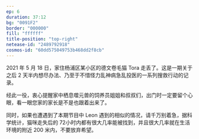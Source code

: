 ```yaml
---
ep: 6
duration: 37:12
bg: "0091F2"
border: "000000"
fill: "ffffff"
title-position: "top-right"
netease-id: "2489792918"
cosmos-id: "60dd575049753b468dd2f8cb"
---
```

2021 年 5 月 18 日，家住杨浦区某小区的德文卷毛猫 Tora 走丢了。这是一期关于之后 2 天半内想尽办法、乃至于不惜怪力乱神病急乱投医的一系列搜救行动的记录。

经此一役，衷心提醒家中栖息噬元兽的饲养员姐姐和叔叔们，出门时一定要留个心眼，看一眼您家的家长是不是也跟着出来了。

同时，如果也遭遇到了本期节目中 Leon 遇到的相似的情况，请千万别着急，据科学统计，猫咪走失后的 72小时内都有很大几率能被找到，并且很大几率就在生活环境的附近 200 米内，不要放弃希望。

